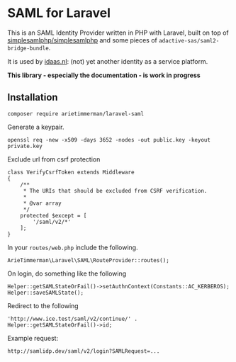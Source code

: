 
# SAML for Laravel

This is an SAML Identity Provider written in PHP with Laravel, built on top of [simplesamlphp/simplesamlphp](https://github.com/simplesamlphp/simplesamlphp) and some pieces of `adactive-sas/saml2-bridge-bundle`.

It is used by [idaas.nl](https://www.idaas.nl/): (not) yet another identity as a service platform.

__This library - especially the documentation - is work in progress__

## Installation

~~~
composer require arietimmerman/laravel-saml
~~~

Generate a keypair.

~~~
openssl req -new -x509 -days 3652 -nodes -out public.key -keyout private.key
~~~

Exclude url from csrf protection

~~~
class VerifyCsrfToken extends Middleware
{
    /**
     * The URIs that should be excluded from CSRF verification.
     *
     * @var array
     */
    protected $except = [
        '/saml/v2/*'
    ];
}
~~~

In your `routes/web.php` include the following.

~~~.php
ArieTimmerman\Laravel\SAML\RouteProvider::routes();
~~~

On login, do something like the following
~~~
Helper::getSAMLStateOrFail()->setAuthnContext(Constants::AC_KERBEROS);
Helper::saveSAMLState();
~~~

Redirect to the following
~~~~
'http://www.ice.test/saml/v2/continue/' . Helper::getSAMLStateOrFail()->id;
~~~~

Example request:

~~~
http://samlidp.dev/saml/v2/login?SAMLRequest=...
~~~
